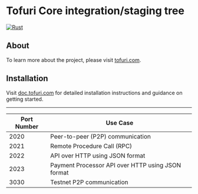 # Tofuri Core integration/staging tree

[![Rust](https://github.com/tofuri/tofuri/actions/workflows/rust.yml/badge.svg)](https://github.com/tofuri/tofuri/actions/workflows/rust.yml)

## About

To learn more about the project, please visit [tofuri.com](https://tofuri.com).

## Installation

Visit [doc.tofuri.com](https://doc.tofuri.com) for detailed installation instructions and guidance on getting started.

---

| Port Number | Use Case |
|-------------|----------|
| 2020        | Peer-to-peer (P2P) communication |
| 2021        | Remote Procedure Call (RPC) |
| 2022        | API over HTTP using JSON format |
| 2023        | Payment Processor API over HTTP using JSON format |
| 3030        | Testnet P2P communication |
